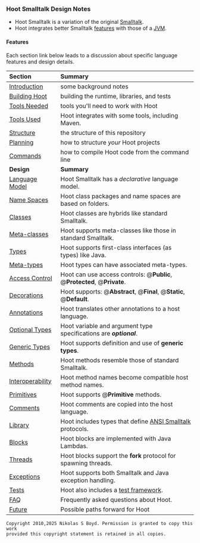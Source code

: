 ### Hoot Smalltalk Design Notes

* Hoot Smalltalk is a variation of the original [Smalltalk][smalltalk].
* Hoot integrates better Smalltalk [features](#features) with those of a [JVM][jvm].

#### Features

Each section link below leads to a discussion about specific language features and design details.

| **Section** | **Summary** |
|:----------- |:----------- |
| [Introduction][intro]      | some background notes |
| [Building Hoot][build]     | building the runtime, libraries, and tests |
| [Tools Needed][tool-needs] | tools you'll need to work with Hoot |
| [Tools Used][tools]        | Hoot integrates with some tools, including Maven. |
| [Structure][structure]     | the structure of this repository |
| [Planning][planning]       | how to structure _your_ Hoot projects |
| [Commands][usage]          | how to compile Hoot code from the command line |
| **Design** | **Summary** |
| [Language Model][model]    | Hoot Smalltalk has a _declarative_ language model. |
| [Name Spaces][spaces]      | Hoot class packages and name spaces are based on folders. |
| [Classes][classes]         | Hoot classes are hybrids like standard Smalltalk. |
| [Meta-classes][classes]    | Hoot supports meta-classes like those in standard Smalltalk. |
| [Types][types]             | Hoot supports first-class interfaces (as types) like Java. |
| [Meta-types][types]        | Hoot types can have associated meta-types. |
| [Access Control][access]   | Hoot can use access controls: @**Public**, @**Protected**, @**Private**. |
| [Decorations][decor]       | Hoot supports: @**Abstract**, @**Final**,   @**Static**, @**Default**. |
| [Annotations][notes]       | Hoot translates other annotations to a host language. |
| [Optional Types][optional] | Hoot variable and argument type specifications are _**optional**_. |
| [Generic Types][generics]  | Hoot supports definition and use of **generic types**. |
| [Methods][methods]         | Hoot methods resemble those of standard Smalltalk. |
| [Interoperability][xop]    | Hoot method names become compatible host method names. |
| [Primitives][prims]        | Hoot supports @**Primitive** methods. |
| [Comments][comments]       | Hoot comments are copied into the host language. |
| [Library][libs-st]         | Hoot includes types that define [ANSI Smalltalk][st-ansi] protocols. |
| [Blocks][blocks]           | Hoot blocks are implemented with Java Lambdas. |
| [Threads][threads]         | Hoot blocks support the **fork** protocol for spawning threads. |
| [Exceptions][except]       | Hoot supports both Smalltalk and Java exception handling. |
| [Tests][tests]             | Hoot also includes a [test framework][tests]. |
| [FAQ][faq]                 | Frequently asked questions about Hoot. |
| [Future](road-map.md)      | Possible paths forward for Hoot |

```
Copyright 2010,2025 Nikolas S Boyd. Permission is granted to copy this work 
provided this copyright statement is retained in all copies.
```

[logo]: ../logo.png "Hoot Owl"

[java]: https://en.wikipedia.org/wiki/Java_%28programming_language%29 "Java"
[jvm]: https://en.wikipedia.org/wiki/Java_virtual_machine "Java Virtual Machine"

[bistro]: https://bitbucket.org/nik_boyd/bistro-smalltalk/ "Bistro"
[smalltalk]: https://en.wikipedia.org/wiki/Smalltalk "Smalltalk"
[st-ansi]: https://web.archive.org/web/20060216073334/http://www.smalltalk.org/versions/ANSIStandardSmalltalk.html

[design]: README.md#hoot-smalltalk-design-notes
[intro]: intro.md#introduction "Intro"
[build]: build.md#building-from-sources "Build"
[tool-needs]: build.md#tools-needed "Tools Needed"
[tools]: tools.md#tool-integration "Tools"
[planning]: planning.md#project-planning "Planning"
[structure]: structure.md#project-structure "Structure"
[model]: model.md#language-model "Language Model"
[spaces]: libs.md#name-spaces "Name Spaces"
[classes]: libs.md#classes-and-metaclasses "Classes"
[types]: libs.md#types-and-metatypes "Types"
[access]: notes.md#access-controls "Access Controls"
[notes]: notes.md#annotations "Annotations"
[decor]: notes.md#decorations "Decorations"
[optional]: notes.md#optional-types "Optional Types"
[generics]: notes.md#generic-types "Generics"
[methods]: methods.md#methods "Methods"
[comments]: methods.md#comments "Comments"
[xop]: methods.md#interoperability "Interoperability"
[prims]: methods.md#primitive-methods "Primitives"
[blocks]: blocks.md#blocks "Blocks"
[except]: exceptions.md#exceptions "Exceptions"
[faq]: faq.md#frequently-asked-questions "Questions"
[usage]: usage.md#hoot-compiler-usage "Usage"
[threads]: blocks.md#threads "Threads"
[tests]: tests.md#test-framework "Tests"
[console-apps]: tests.md#running-applications
[hoot-dotnet]: dotnet.md#running-hoot-smalltalk-on-net "Dot Net"

[java-extend]: ../java-extend/README.md#java-extensions
[hoot-abstracts]: ../hoot-abstracts/README.md#hoot-abstractions
[hoot-runtime]: ../hoot-runtime/README.md#hoot-runtime-library
[hoot-compiler-ast]: ../hoot-compiler-ast/README.md#hoot-compiler-library
[hoot-compiler]: ../hoot-compiler/README.md#hoot-compiler
[hoot-compiler-boot]: ../hoot-compiler-boot/README.md#hoot-compiler-boot
[hoot-maven-plugin]: ../hoot-maven-plugin/README.md#hoot-maven-plugin
[libs-hoot]: ../libs-hoot/README.md#hoot-class-library
[hoot-tests]: ../libs-hoot/src/test/hoot/Hoot/Tests
[libs-st]: ../libs-smalltalk/README.md#hoot-smalltalk-type-library
[hoot-bundle]: ../hoot-compiler-bundle/README.md
[libs-bundle]: ../hoot-libs-bundle/README.md
[docs-bundle]: ../hoot-docs-bundle/README.md
[plugin-example]: ../libs-hoot/pom.xml#L44
[java-profiles]: ../pom.xml#L316
